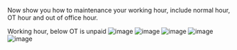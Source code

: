 Now show you how to maintenance your working hour, include normal hour, OT hour and out of office hour.

Working hour, below OT is unpaid
![image](https://github.com/user-attachments/assets/c1f2a75b-244a-46b8-8a30-a7429fe5c449)
![image](https://github.com/user-attachments/assets/aafb3627-27ed-4305-9705-bda185ff6faf)
![image](https://github.com/user-attachments/assets/9761cc14-7daf-4590-8a7b-daca59736580)
![image](https://github.com/user-attachments/assets/6035f16b-fa79-465c-abb5-63a2824be0d0)
![image](https://github.com/user-attachments/assets/55e30bdb-b25f-4271-b2ba-86f90ad274b9)


